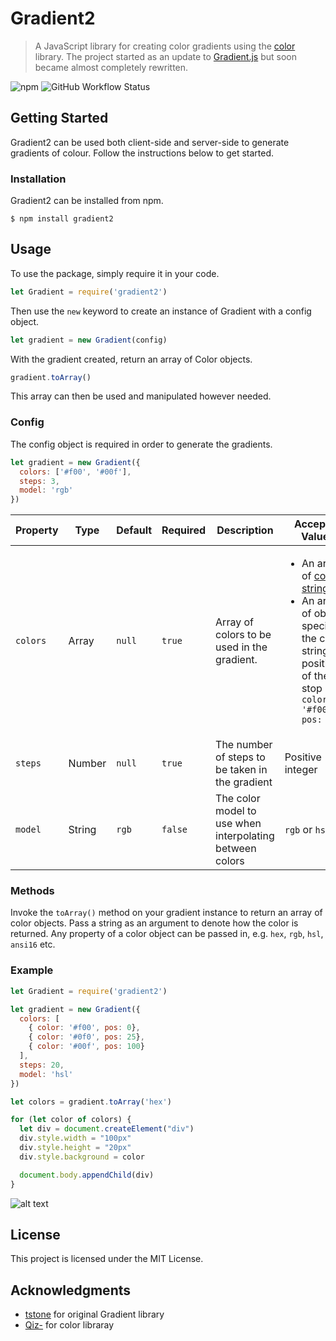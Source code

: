 # Gradient2

> A JavaScript library for creating color gradients using the [color](https://github.com/Qix-/color) library. The project started as an update to [Gradient.js](https://github.com/tstone/Gradient.js) but soon became almost completely rewritten. 

![npm](https://img.shields.io/npm/v/gradient2)
![GitHub Workflow Status](https://img.shields.io/github/workflow/status/colossalpercy/gradient2/Test%20NPM%20package)

## Getting Started

Gradient2 can be used both client-side and server-side to generate gradients of colour. Follow the instructions below to get started.

### Installation

Gradient2 can be installed from npm.

```
$ npm install gradient2
```

## Usage

To use the package, simply require it in your code.

```js
let Gradient = require('gradient2')
```

Then use the `new` keyword to create an instance of Gradient with a config object.

```js
let gradient = new Gradient(config)
```

With the gradient created, return an array of Color objects.

```js
gradient.toArray()
```
This array can then be used and manipulated however needed.

### Config
The config object is required in order to generate the gradients.

```js
let gradient = new Gradient({
  colors: ['#f00', '#00f'],
  steps: 3,
  model: 'rgb'
})
```

<center>

| Property | Type  | Default | Required | Description | Accepted Values |
|----------|-------|---------|----------|-------------|-----------------|
| `colors` | Array | `null`  | `true`   | Array of colors to be used in the gradient. | <ul> <li>An array of [color-strings](https://github.com/Qix-/color-string#readme)</li> <li>An array of objects specifying the color-string and position of the stop ```js { color: '#f00', pos: 50 } ``` </li> </ul>|
| `steps` | Number | `null` | `true` | The number of steps to be taken in the gradient | Positive integer |
| `model` | String | `rgb` | `false` | The color model to use when interpolating between colors | `rgb` or `hsl` |
</center>

### Methods

Invoke the `toArray()` method on your gradient instance to return an array of color objects. Pass a string as an argument to denote how the color is returned. Any property of a color object can be passed in, e.g. `hex`, `rgb`, `hsl`, `ansi16` etc.

### Example

```js
let Gradient = require('gradient2')

let gradient = new Gradient({
  colors: [
    { color: '#f00', pos: 0},
    { color: '#0f0', pos: 25},
    { color: '#00f', pos: 100}
  ],
  steps: 20,
  model: 'hsl'
})

let colors = gradient.toArray('hex')

for (let color of colors) {
  let div = document.createElement("div")
  div.style.width = "100px"
  div.style.height = "20px"
  div.style.background = color

  document.body.appendChild(div)
}
```

![alt text](https://imgur.com/OUWrQH7.png "Gradient")

## License

This project is licensed under the MIT License.

## Acknowledgments

* [tstone](https://github.com/tstone/Gradient.js) for original Gradient library
* [Qiz-](https://github.com/Qix-/color) for color libraray
